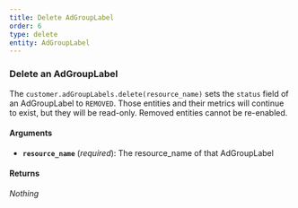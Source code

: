 ```yaml
---
title: Delete AdGroupLabel
order: 6
type: delete
entity: AdGroupLabel
---
```


### Delete an AdGroupLabel

The `customer.adGroupLabels.delete(resource_name)` sets the `status` field of an AdGroupLabel to `REMOVED`. Those entities and their metrics will continue to exist, but they will be read-only. Removed entities cannot be re-enabled.

#### Arguments

- **`resource_name`** (_required_): The resource_name of that AdGroupLabel

#### Returns

_Nothing_
